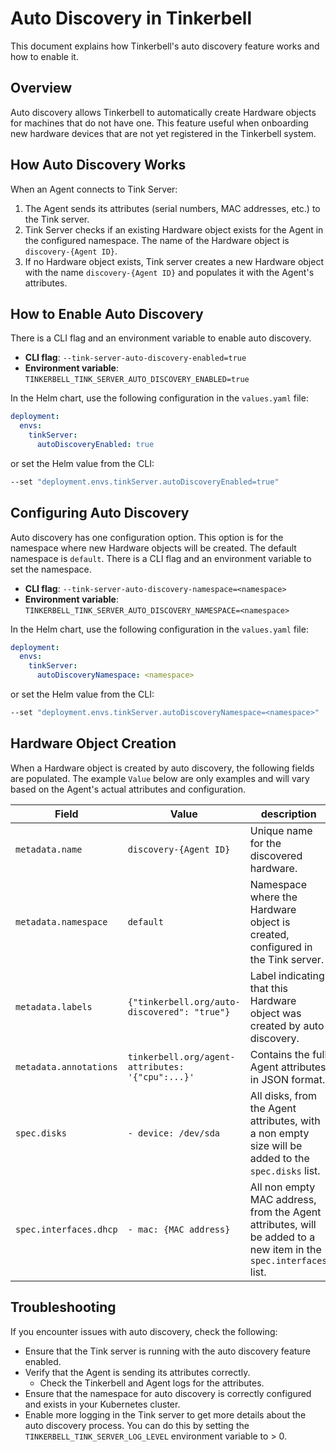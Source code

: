 # Auto Discovery in Tinkerbell

This document explains how Tinkerbell's auto discovery feature works and how to enable it.

## Overview

Auto discovery allows Tinkerbell to automatically create Hardware objects for machines that do not have one. This feature useful when onboarding new hardware devices that are not yet registered in the Tinkerbell system.

## How Auto Discovery Works

When an Agent connects to Tink Server:

1. The Agent sends its attributes (serial numbers, MAC addresses, etc.) to the Tink server.
1. Tink Server checks if an existing Hardware object exists for the Agent in the configured namespace. The name of the Hardware object is `discovery-{Agent ID}`.
1. If no Hardware object exists, Tink server creates a new Hardware object with the name `discovery-{Agent ID}` and populates it with the Agent's attributes.

## How to Enable Auto Discovery

There is a CLI flag and an environment variable to enable auto discovery.

- **CLI flag**: `--tink-server-auto-discovery-enabled=true`
- **Environment variable**: `TINKERBELL_TINK_SERVER_AUTO_DISCOVERY_ENABLED=true`

In the Helm chart, use the following configuration in the `values.yaml` file:

```yaml
deployment:
  envs:
    tinkServer:
      autoDiscoveryEnabled: true
```

or set the Helm value from the CLI:

```bash
--set "deployment.envs.tinkServer.autoDiscoveryEnabled=true"
```

## Configuring Auto Discovery

Auto discovery has one configuration option. This option is for the namespace where new Hardware objects will be created. The default namespace is `default`.
There is a CLI flag and an environment variable to set the namespace.

- **CLI flag**: `--tink-server-auto-discovery-namespace=<namespace>`
- **Environment variable**: `TINKERBELL_TINK_SERVER_AUTO_DISCOVERY_NAMESPACE=<namespace>`

In the Helm chart, use the following configuration in the `values.yaml` file:

```yaml
deployment:
  envs:
    tinkServer:
      autoDiscoveryNamespace: <namespace>
```

or set the Helm value from the CLI:

```bash
--set "deployment.envs.tinkServer.autoDiscoveryNamespace=<namespace>"
```

## Hardware Object Creation

When a Hardware object is created by auto discovery, the following fields are populated. The example `Value` below are only examples and will vary based on the Agent's actual attributes and configuration.

| Field | Value | description |
|-------|-------|-------------|
| `metadata.name` | `discovery-{Agent ID}` | Unique name for the discovered hardware. |
| `metadata.namespace` | `default` | Namespace where the Hardware object is created, configured in the Tink server. |
| `metadata.labels` | `{"tinkerbell.org/auto-discovered": "true"}` | Label indicating that this Hardware object was created by auto discovery. |
| `metadata.annotations` | `tinkerbell.org/agent-attributes: '{"cpu":...}'` | Contains the full Agent attributes in JSON format. |
| `spec.disks` | `- device: /dev/sda` | All disks, from the Agent attributes, with a non empty size will be added to the `spec.disks` list. |
| `spec.interfaces.dhcp` | `- mac: {MAC address}` | All non empty MAC address, from the Agent attributes, will be added to a new item in the `spec.interfaces` list. |

## Troubleshooting

If you encounter issues with auto discovery, check the following:

- Ensure that the Tink server is running with the auto discovery feature enabled.
- Verify that the Agent is sending its attributes correctly.
  - Check the Tinkerbell and Agent logs for the attributes.
- Ensure that the namespace for auto discovery is correctly configured and exists in your Kubernetes cluster.
- Enable more logging in the Tink server to get more details about the auto discovery process. You can do this by setting the `TINKERBELL_TINK_SERVER_LOG_LEVEL` environment variable to > 0.
